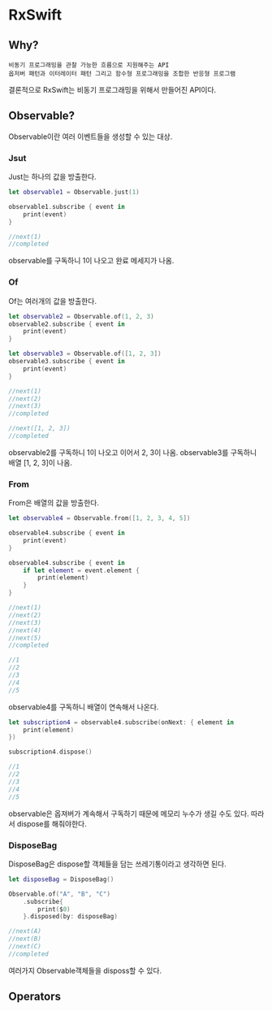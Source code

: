# RxSwift

## Why?

```
비동기 프로그래밍을 관찰 가능한 흐름으로 지원해주는 API
옵저버 패턴과 이터레이터 패턴 그리고 함수형 프로그래밍을 조합한 반응형 프로그램
```

결론적으로 RxSwift는 비동기 프로그래밍을 위해서 만들어진 API이다.

## Observable?

Observable이란 여러 이벤트들을 생성할 수 있는 대상.
### Jsut
Just는 하나의 값을 방출한다. 
```swift
let observable1 = Observable.just(1)

observable1.subscribe { event in
    print(event)
}

//next(1)
//completed 
```
observable를 구독하니 1이 나오고 완료 메세지가 나옴.
### Of

Of는 여러개의 값을 방출한다.
```swift 
let observable2 = Observable.of(1, 2, 3)
observable2.subscribe { event in
    print(event)
}

let observable3 = Observable.of([1, 2, 3])
observable3.subscribe { event in
    print(event)
}

//next(1)
//next(2)
//next(3)
//completed

//next([1, 2, 3])
//completed
```
observable2를 구독하니 1이 나오고 이어서 2, 3이 나옴.
observable3를 구독하니 배열 [1, 2, 3]이 나옴.

### From

From은 배열의 값을 방출한다.

```swift
let observable4 = Observable.from([1, 2, 3, 4, 5])

observable4.subscribe { event in
    print(event)
}

observable4.subscribe { event in
    if let element = event.element {
        print(element)
    }
}

//next(1)
//next(2)
//next(3)
//next(4)
//next(5)
//completed

//1
//2
//3
//4
//5 
```
observable4를 구독하니 배열이 연속해서 나온다.


```swift
let subscription4 = observable4.subscribe(onNext: { element in
    print(element)
})

subscription4.dispose()

//1
//2
//3
//4
//5
```
observable은 옵져버가 계속해서 구독하기 때문에 메모리 누수가 생길 수도 있다.      따라서 dispose를 해줘야한다.
### DisposeBag

DisposeBag은 dispose할 객체들을 담는 쓰레기통이라고 생각하면 된다.

```swift
let disposeBag = DisposeBag()

Observable.of("A", "B", "C")
    .subscribe{
        print($0)
    }.disposed(by: disposeBag)

//next(A)
//next(B)
//next(C)
//completed
```
여러가지 Observable객체들을 disposs할 수 있다.

## Operators